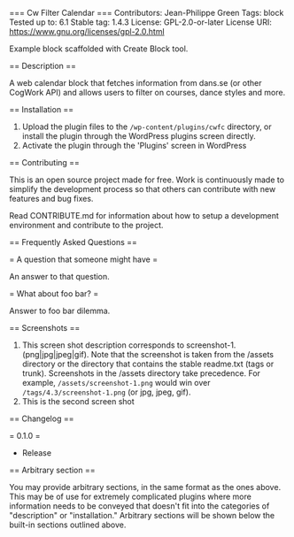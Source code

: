 === Cw Filter Calendar ===
Contributors:      Jean-Philippe Green
Tags:              block
Tested up to:      6.1
Stable tag:        1.4.3
License:           GPL-2.0-or-later
License URI:       https://www.gnu.org/licenses/gpl-2.0.html

Example block scaffolded with Create Block tool.

== Description ==

A web calendar block that fetches information from dans.se (or other CogWork API) 
and allows users to filter on courses, dance styles and more.

== Installation ==

1. Upload the plugin files to the `/wp-content/plugins/cwfc` directory, or install the plugin through the WordPress plugins screen directly.
2. Activate the plugin through the 'Plugins' screen in WordPress

== Contributing == 

This is an open source project made for free. Work is continuously made to simplify the development process so that others can contribute with new features and bug fixes. 

Read CONTRIBUTE.md for information about how to setup a development environment and contribute to the project.


== Frequently Asked Questions ==

= A question that someone might have =

An answer to that question.

= What about foo bar? =

Answer to foo bar dilemma.

== Screenshots ==

1. This screen shot description corresponds to screenshot-1.(png|jpg|jpeg|gif). Note that the screenshot is taken from
the /assets directory or the directory that contains the stable readme.txt (tags or trunk). Screenshots in the /assets
directory take precedence. For example, `/assets/screenshot-1.png` would win over `/tags/4.3/screenshot-1.png`
(or jpg, jpeg, gif).
2. This is the second screen shot

== Changelog ==

= 0.1.0 =
* Release

== Arbitrary section ==

You may provide arbitrary sections, in the same format as the ones above. This may be of use for extremely complicated
plugins where more information needs to be conveyed that doesn't fit into the categories of "description" or
"installation." Arbitrary sections will be shown below the built-in sections outlined above.
